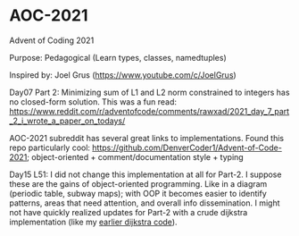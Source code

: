 # AOC-2021
Advent of Coding 2021 

Purpose: Pedagogical (Learn types, classes, namedtuples)

Inspired by: Joel Grus (https://www.youtube.com/c/JoelGrus)

Day07 Part 2: Minimizing sum of L1 and L2 norm constrained to integers has no closed-form solution. This was a fun read: https://www.reddit.com/r/adventofcode/comments/rawxad/2021_day_7_part_2_i_wrote_a_paper_on_todays/

AOC-2021 subreddit has several great links to implementations. Found this repo particularly cool: https://github.com/DenverCoder1/Advent-of-Code-2021; object-oriented + comment/documentation style + typing

Day15 L51: I did not change this implementation at all for Part-2. I suppose these are the gains of object-oriented programming. Like in a diagram (periodic table, subway maps); with OOP it becomes easier to identify patterns, areas that need attention, and overall info dissemination. I might not have quickly realized updates for Part-2 with a crude dijkstra implementation (like my [earlier dijkstra code](https://github.com/suryabulusu/CSES-Python/blob/bb827e40ea8e1bf6536b1201925aaadefdccb2d2/Python_Code/Shortest_Routes_I.py)). 


